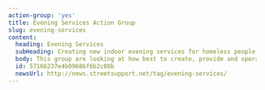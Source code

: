 ```yaml
---
action-group: 'yes'
title: Evening Services Action Group
slug: evening-services
content:
  heading: Evening Services
  subHeading: Creating new indoor evening services for homeless people
  body: This group are looking at how best to create, provide and operate an evening provision for homeless and vulnerable people in Manchester.
  id: 57166237e4b09686f6b2c88b
  newsUrl: http://news.streetsupport.net/tag/evening-services/
---
```



